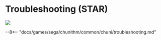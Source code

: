 # Troubleshooting (STAR)
<img class="header-logo" src="/img/sega/chunithm/star/logo.png">

--8<-- "docs/games/sega/chunithm/common/chuni/troubleshooting.md"
